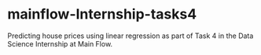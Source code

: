 # mainflow-Internship-tasks4
Predicting house prices using linear regression as part of Task 4 in the Data Science Internship at Main Flow.
